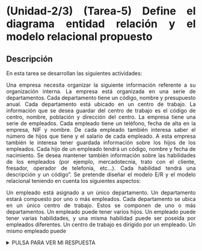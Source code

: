 <div align="justify">

# (Unidad-2/3) (Tarea-5) Define el diagrama entidad relación y el modelo relacional propuesto

## Descripción
En esta tarea se desarrollan las siguientes actividades:

Una empresa necesita organizar la siguiente información referente a su organización interna. La empresa está organizada en una serie de departamentos. Cada departamento tiene un código, nombre y presupuesto anual. Cada departamento está ubicado en un centro de trabajo. La información que se desea guardar del centro de trabajo es el código de centro, nombre, población y dirección del centro. La empresa tiene una serie de empleados. Cada empleado tiene un teléfono, fecha de alta en la empresa, NIF y nombre. De cada empleado también interesa saber el número de hijos que tiene y el salario de cada empleado. A esta empresa también le interesa tener guardada información sobre los hijos de los empleados. Cada hijo de un empleado tendrá un código, nombre y fecha de nacimiento. Se desea mantener también información sobre las habilidades de los empleados (por ejemplo, mercadotecnia, trato con el cliente, fresador, operador de telefonía, etc…). Cada habilidad tendrá una descripción y un código”. Se pretende diseñar el modelo E/R y el modelo relacional teniendo en cuenta los siguientes aspectos:

Un empleado está asignado a un único departamento. Un departamento estará compuesto por uno o más empleados.
Cada departamento se ubica en un único centro de trabajo. Estos se componen de uno o más departamentos.
Un empleado puede tener varios hijos.
Un empleado puede tener varias habilidades, y una misma habilidad puede ser poseída por empleados diferentes.
Un centro de trabajo es dirigido por un empleado. Un mismo empleado puede


 </div>

  <details>
      <summary>PULSA PARA VER MI RESPUESTA</summary>
  </br>
  <img src="images/ejercicio.drawio.png">
  </br>

 </details>

##



 </div>